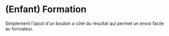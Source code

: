 # (Enfant) Formation

Simplement l'ajout d'un bouton a côté du résultat qui permet un envoi facile au formateur.
